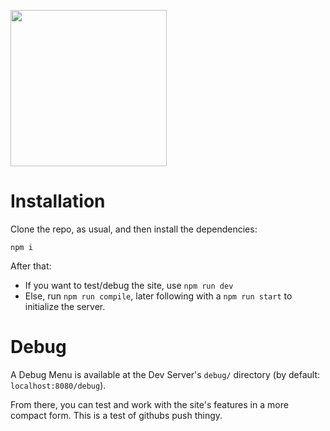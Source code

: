 <a href="url"><img src="https://github.com/ryeenii/t80sz/raw/main/src/assets/readme/modernbobby.png" align="center" width="250" ></a>
# Installation
Clone the repo, as usual, and then install the dependencies:
```
npm i
```

After that:
- If you want to test/debug the site, use `npm run dev`
- Else, run `npm run compile`, later following with a `npm run start` to initialize the server.

# Debug
A Debug Menu is available at the Dev Server's `debug/` directory (by default: `localhost:8080/debug`).

From there, you can test and work with the site's features in a more compact form.
This is a test of githubs push thingy.
